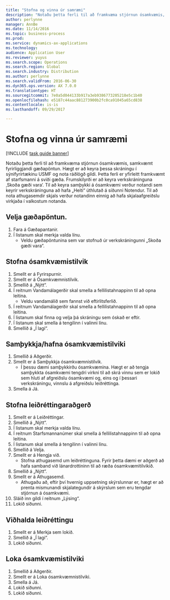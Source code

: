 ```yaml
---
title: "Stofna og vinna úr samræmi"
description: "Notaðu þetta ferli til að framkvæma stjórnun ósamkvæmis, samkvæmt fyrirliggjandi gæðapöntun."
author: perlynne
manager: AnnBe
ms.date: 11/14/2016
ms.topic: business-process
ms.prod: 
ms.service: dynamics-ax-applications
ms.technology: 
audience: Application User
ms.reviewer: yuyus
ms.search.scope: Operations
ms.search.region: Global
ms.search.industry: Distribution
ms.author: perlynne
ms.search.validFrom: 2016-06-30
ms.dyn365.ops.version: AX 7.0.0
ms.translationtype: HT
ms.sourcegitcommit: 7e0a5d044133b917a3eb9386773205218e5c1b40
ms.openlocfilehash: e5187c44aac881273900b2fc0ca91045a65cd838
ms.contentlocale: is-is
ms.lasthandoff: 09/29/2017

---
```

# <a name="create-and-process-a-conformance"></a>Stofna og vinna úr samræmi

[!INCLUDE [task guide banner](../../includes/task-guide-banner.md)]

Notaðu þetta ferli til að framkvæma stjórnun ósamkvæmis, samkvæmt fyrirliggjandi gæðapöntun. Hægt er að keyra þessa skráningu í sýnifyrirtækinu USMF og nota ráðlögð gildi. Þetta ferli er yfirleitt framkvæmt af starfsmanni á sviði gæða.  Frumskilyrði er að keyra verkskráninguna ‚Skoða gæði vara‘. Til að keyra samþykki á ósamkvæmi verður notandi sem keyrir verkskráninguna að hafa „Heiti“ úthlutað á síðunni Notendur. Til að nota athugasemdir skjals verður notandinn einnig að hafa skjalaafgreiðslu virkjaða í valkostum notanda.


## <a name="select-a-quality-order"></a>Velja gæðapöntun.
1. Fara á Gæðapantanir.
2. Í listanum skal merkja valda línu.
    * Veldu gæðapöntunina sem var stofnuð úr verkskráningunni „Skoða gæði vara“.  

## <a name="create-a-nonconformance"></a>Stofna ósamkvæmistilvik
1. Smellt er á Fyrirspurnir.
2. Smellt er á Ósamkvæmnistilvik.
3. Smellið á „Nýtt“.
4. Í reitnum Vandamálagerðir skal smella a fellilistahnappinn til að opna leitina.
    * Veldu vandamálið sem fannst við eftirlitsferlið.  
5. Í reitnum Vandamálagerðir skal smella a fellilistahnappinn til að opna leitina.
6. Í listanum skal finna og velja þá skráningu sem óskað er eftir.
7. Í listanum skal smella á tengilinn í valinni línu.
8. Smellið á „Í lagi“.

## <a name="approvereject-a-nonconformance"></a>Samþykkja/hafna ósamkvæmistilviki
1. Smellið á Aðgerðir.
2. Smellt er á Samþykkja ósamkvæmnistilvik.
    * Í þessu dæmi samþykkirðu ósamkvæmina. Hægt er að tengja samþykkta ósamkvæmi tengdri virkni til að skrá vinnu sem er lokið sem hluti af afgreiðslu ósamkvæmi og, eins og í þessari verkskráningu, vinnslu á afgreiðslu leiðréttinga.  
3. Smella á Já.

## <a name="create-a-correction-action"></a>Stofna leiðréttingaraðgerð
1. Smellt er á Leiðréttingar.
2. Smellið á „Nýtt“.
3. Í listanum skal merkja valda línu.
4. Í reitnum Starfsmannanúmer skal smella á fellilistahnappinn til að opna leitina.
5. Í listanum skal smella á tengilinn í valinni línu.
6. Smellið á Velja.
7. Smellt er á Hengja við.
    * Stofna athugasemd um leiðréttinguna. Fyrir þetta dæmi er aðgerð að hafa samband við lánardrottininn til að  ræða ósamkvæmitilvikið.  
8. Smellið á „Nýtt“.
9. Smellt er á Athugasemd.
    * Athugaðu að, eftir því hvernig uppsetning skýrslunnar er, hægt er að prenta mismunandi skjalategundir á skýrslum sem eru tengdar stjórnun á ósamkvæmi.  
10. Sláið inn gildi í reitnum „Lýsing“.
11. Lokið síðunni.

## <a name="maintain-a-correction"></a>Viðhalda leiðréttingu
1. Smellt er á Merkja sem lokið.
2. Smellið á „Í lagi“.
3. Lokið síðunni.

## <a name="close-a-nonconformance"></a>Loka ósamkvæmistilviki
1. Smellið á Aðgerðir.
2. Smellt er á Loka ósamkvæmnistilviki.
3. Smella á Já.
4. Lokið síðunni.
5. Lokið síðunni.

